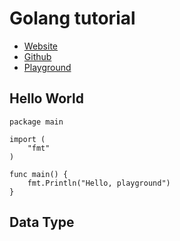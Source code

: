 # Golang tutorial

- [Website](https://github.com/golang/playground)
- [Github](https://github.com/golang/go)
- [Playground](https://play.golang.org/)

## Hello World

```golang
package main

import (
	"fmt"
)

func main() {
	fmt.Println("Hello, playground")
}
```

## Data Type
